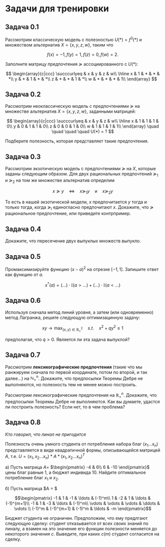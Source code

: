 # Задачи для тренировки

## Задача 0.1
Рассмотрим классическую модель с полезностью $U(\ast) = f^3(\ast)$ и множеством альтернатив $X = \{x, y, z, w\}$, таким что 

$$f(x) = -1, f(y) = 1, f(z) = 0, f(w) = 2.$$ 

Заполните матрицу предпочтения $\succcurlyeq$ ассоциированного с $U(\ast)$:

$$ 
\begin{array}{c|ccc}
 \succcurlyeq & x & y & z & w\\
\hline
x  & 1  & * & * & *\\
y  & *  & 1 & * & *\\
z  & *  & *  & 1 & *\\
w & *  & * & * & 1\\
\end{array}
$$

## Задача 0.2
Рассмотрим неоклассическую модель с предпочтениями $\succcurlyeq$ на множестве альтернатив $X = \{x, y, z, w\}$, заданными матрицей:

$$ 
\begin{array}{c|ccc}
 \succcurlyeq & x & y & z & w\\
\hline
x  & 1  & 1 & 1 & 0\\
y  & 0  & 1 & 1 & 0\\
z  & 0  & 0  & 1 & 0\\
w & 1  & 1 & 1 & 1\\
\end{array} \quad \quad \quad \quad U(*) = ?
$$

Подберите полезность, которая представляет такие предпочтения.

## Задача 0.3

Рассмотрим экзотическую модель с предпочтениями $\succcurlyeq$ на $X$, которые заданы следующим образом. Для двух рациональных предпочтений $\succcurlyeq_1$ и $\succcurlyeq_2$ на том же множестве альтернатив определим

$$ x \succcurlyeq y \quad \Leftrightarrow \quad x \succcurlyeq_1 y \quad \text{и} \quad x \succcurlyeq_2 y$$ 

То есть в нашей экзотической модели, $x$ предпочитается $y$ тогда и только тогда, когда $\succcurlyeq_i$ единогласно предпочитают $x$. Докажите, что $\succcurlyeq$ рациональное предпочтение, или приведите контрпример.

## Задача 0.4

Докажите, что пересечение двух выпуклых множеств выпукло.

## Задача 0.5

Промаксимизируйте функцию $(x-a)^2$ на отрезке $[-1,1]$. Запишите ответ как функцию от $а$.

$$ 
x^{\ast}(a) = (\ldots)\cdot \mathbb{I}(a> \ldots) +  (\ldots) \cdot \mathbb{I}(a< \ldots)
$$

## Задача 0.6

Используя сначала метод линий уровня, а затем (или одновременно) метод Лагранжа, решите следующую оптимизацинную задачу:

$$ 
x y \to \max_{(x,y) \in \mathbb{R}^2_{+}} \quad s.t. \quad x^2 + q y^2 \leqslant 1
$$

предполагая, что $q>0$. Является ли эта задача выпуклой?

## Задача 0.7

Рассмотрим **лексикографические предпочтения** (такие что мы ранжируем сначала по первой координате, потом по второй, и так далее...) на $\mathbb{N}^n_{+}$. Докажите, что предпосылки Теоремы Дебре не выполняются, но полезность тем не менее можно построить.

Рассмотрим лексикографические предпочтения  на $\mathbb{R}^n_{+}$. Докажите, что предпосылки Теоремы Дебре не выполняются. Как вы думаете, удастся ли построить полезность? Если нет, то в чем проблема?

## Задача 0.8

*Кто говорил, что линал не пригодится*

Полезность очень умного студента от потребления набора благ $(x_1 \ldots x_n)$ представляется в виде квадратичной формы, описывающейся матрицей $A$, т.е. $U = (x_1, x_2 \ldots x_n) * A * (x_1, x_2 \ldots x_n)^T$

а) Пусть матрица $A =$
$\begin{pmatrix}
-4 & 6\\
6 & -10
\end{pmatrix}$
цены благ равные 1, а бюджет индивида 10. Найдите оптимальное потребление благ $x_1$ и $x_2$.

б) Пусть матрица $A = $

$$\begin{pmatrix}
-1 & 1 & -1 & \ldots & (-1)^m\\
1 & -2 & 1 & \ldots & (-1)^{m+1}\\
-1 & 1 & -3 & \ldots & (-1)^m\\
\vdots & \vdots & \vdots & \ddots & \vdots \\
(-1)^m & (-1)^{m+1} & (-1)^m & \ldots & -m
\end{pmatrix}$$

Бюджет студента не ограничен. Предположим, что ему предлгают следующую сделку: студент отказывается от всех своих знаний по линалу, а взамен на это значение его функции полезности меняется до некоторого значения $c$. Выведите, при каких $c(m)$ студент согласится на сделку.